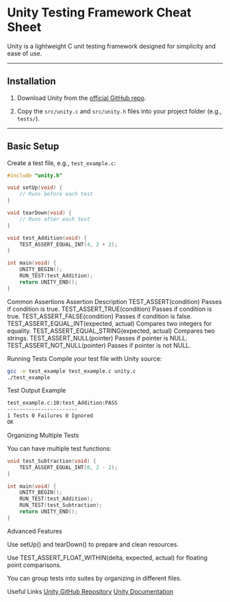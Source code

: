 # Unity Testing Framework Cheat Sheet

Unity is a lightweight C unit testing framework designed for simplicity and ease of use.

---

## Installation

1. Download Unity from the [official GitHub repo](https://github.com/ThrowTheSwitch/Unity).

2. Copy the `src/unity.c` and `src/unity.h` files into your project folder (e.g., `tests/`).

---

## Basic Setup

Create a test file, e.g., `test_example.c`:

```c
#include "unity.h"

void setUp(void) {
    // Runs before each test
}

void tearDown(void) {
    // Runs after each test
}

void test_Addition(void) {
    TEST_ASSERT_EQUAL_INT(4, 2 + 2);
}

int main(void) {
    UNITY_BEGIN();
    RUN_TEST(test_Addition);
    return UNITY_END();
}
```

Common Assertions
Assertion	Description
TEST_ASSERT(condition)	Passes if condition is true.
TEST_ASSERT_TRUE(condition)	Passes if condition is true.
TEST_ASSERT_FALSE(condition)	Passes if condition is false.
TEST_ASSERT_EQUAL_INT(expected, actual)	Compares two integers for equality.
TEST_ASSERT_EQUAL_STRING(expected, actual)	Compares two strings.
TEST_ASSERT_NULL(pointer)	Passes if pointer is NULL.
TEST_ASSERT_NOT_NULL(pointer)	Passes if pointer is not NULL.

Running Tests
Compile your test file with Unity source:

```bash
gcc -o test_example test_example.c unity.c
./test_example
```

Test Output Example
```bash
test_example.c:10:test_Addition:PASS
-----------------------
1 Tests 0 Failures 0 Ignored
OK
```
Organizing Multiple Tests

You can have multiple test functions:
```c
void test_Subtraction(void) {
    TEST_ASSERT_EQUAL_INT(0, 2 - 2);
}

int main(void) {
    UNITY_BEGIN();
    RUN_TEST(test_Addition);
    RUN_TEST(test_Subtraction);
    return UNITY_END();
}
```
Advanced Features

Use setUp() and tearDown() to prepare and clean resources.

Use TEST_ASSERT_FLOAT_WITHIN(delta, expected, actual) for floating point comparisons.

You can group tests into suites by organizing in different files.

Useful Links
[Unity GitHub Repository](https://github.com/ThrowTheSwitch/Unity)
[Unity Documentation](https://github.com/ThrowTheSwitch/Unity/blob/master/docs/UnityAssertionsReference.md)
